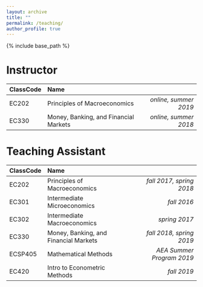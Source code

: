 ```yaml
---
layout: archive
title: ""
permalink: /teaching/
author_profile: true
---
```


{% include base_path %}

Instructor
===========

| ClassCode    | Name          |       |
| -------------|:-------------| -----:|
|EC202| Principles of Macroeconomics | *online, summer 2019*
|EC330| Money, Banking, and Financial Markets | *online, summer 2018*


Teaching Assistant
===========

| ClassCode    | Name          |       |
| -------------|:-------------| -----:|
|EC202 | Principles of Macroeconomics | *fall 2017, spring 2018*
|EC301 | Intermediate Microeconomics | *fall 2016* 
|EC302 | Intermediate Macroeconomics | *spring 2017* 
|EC330 | Money, Banking, and Financial Markets | *fall 2018, spring 2019* 
|ECSP405 | Mathematical Methods | *AEA Summer Program 2019*
|EC420| Intro to Econometric Methods | *fall 2019*
